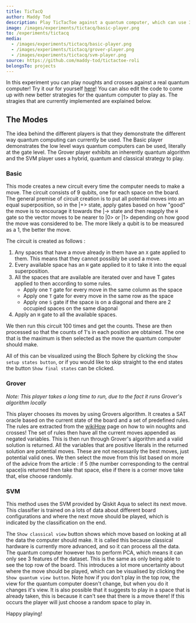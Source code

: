 ```yaml
---
title: TicTacQ
author: Maddy Tod
description: Play TicTacToe against a quantum computer, which can use 3 different strategies to try and win.
image: /images/experiments/tictacq/basic-player.png
to: /experiments/tictacq
media:
  - /images/experiments/tictacq/basic-player.png
  - /images/experiments/tictacq/grover-player.png
  - /images/experiments/tictacq/svm-player.png
source: https://github.com/maddy-tod/tictactoe-roli
belongsTo: projects
---
```


In this experiment you can play noughts and crosses against a real quantum computer! Try it our for yourself [here](https://maddytod.trinket.io/sites/tictacq)! You can also edit the code to come up with new better strategies for the quantum computer to play as. The stragies that are currently implemented are explained below.

## The Modes
The idea behind the different players is that they demonstrate the different way quantum computing can currently be used. The Basic player demonstrates the low level ways quantum computers can be used, literally at the gate level. The Grover player exhibits an inherently quantum algorithm and the SVM player uses a hybrid, quantum and classical strategy to play.


### Basic
This mode creates a new circuit every time the computer needs to make a move. The circuit consists of 9 qubits, one for each space on the board. The general premise of circuit creation is to put all potential moves into an equal superposition, so in the |+> state, apply gates based on how "good" the move is to encourage it towards the |-> state and then reapply the `H` gate so the vector moves to be nearer to |0> or |1> depending on how good the move was considered to be. The more likely a qubit is to be measured as a 1, the better the move.

The circuit is created as follows :
1. Any spaces that have a move already in them have an `X` gate applied to them. This means that they cannot possibly be used a move.
2. Every available space has an `H` gate applied to it to take it into the equal superposition.
3. All the spaces that are available are iterated over and have T gates applied to then according to some rules.
    * Apply one `T` gate for every move in the same column as the space
    * Apply one `T` gate for every move in the same row as the space
    * Apply one `S` gate if the space is on a diagonal and there are 2 occupied spaces on the same diagonal
4. Apply an `H` gate to all the available spaces.

We then run this circuit 100 times and get the counts. These are then processed so that the counts of 1's in each position are obtained. The one that is the maximum is then selected as the move the quantum computer should make.

All of this can be visualized using the Bloch Sphere by clicking the `Show setup states button`, or if you would like to skip straight to the end states the button `Show final states` can be clicked.


### Grover
*Note: This player takes a long time to run, due to the fact it runs Grover's algorithm locally*

This player chooses its moves by using Grovers algorithm. It creates a SAT oracle based on the current state of the board and a set of predefined rules. The rules are extracted from the [wikiHow](https://www.wikihow.com/Win-at-Tic-Tac-Toe) page on how to win noughts and crosses! The set of rules then have all the current moves appended as negated variables. This is then run through Grover's algorithm and a valid solution is returned. All the variables that are positive literals in the returned solution are potential moves. These are not necessarily the best moves, just potential valid ones. We then select the move from this list based on more of the advice from the article : if 5 (the number corresponding to the central space)is returned then take that space, else if there is a corner move take that, else choose randomly.


### SVM

This method uses the SVM provided by Qiskit Aqua to select its next move. This classifier is trained on a lots of data about different board configurations and where the next move should be played, which is indicated by the classification on the end.

The `Show classical view` button shows which move based on looking at all the data the computer should make. It is called this because classical hardware is currently more advanced, and so it can process all the data. The quantum computer however has to perform PCA, which means it can only see 3 features of the dataset. This is the same as only being able to see the top row of the board. This introduces a lot more uncertainty about where the move should be played, which can be visualised by clicking the `Show quantum view button`. Note how if you don't play in the top row, the view for the quantum computer doesn't change, but when you do it changes it's view. It is also possible that it suggests to play in a space that is already taken, this is because it can't see that there is a move there! If this occurs the player will just choose a random space to play in.




Happy playing!

